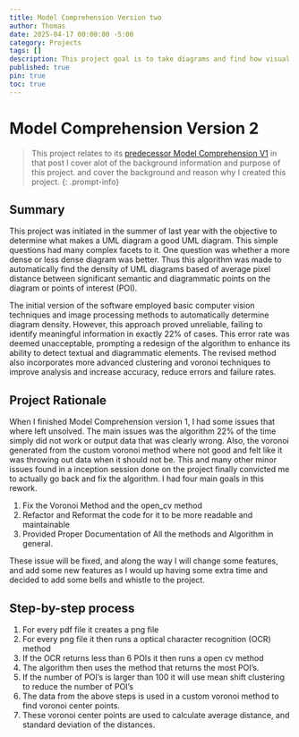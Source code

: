 ```yaml
---
title: Model Comprehension Version two
author: Thomas
date: 2025-04-17 00:00:00 -5:00
category: Projects
tags: []
description: This project goal is to take diagrams and find how visual dense the diagram is, using computer vision techniques like OCR and open_cv methods.
published: true
pin: true
toc: true
---
```


# Model Comprehension Version 2

> This project relates to its [predecessor Model Comprehension V1]() in that post I cover alot of the background information and purpose of this project.
> and cover the background and reason why I created this project.
 {: .prompt-info}
>

## Summary
This project was initiated in the summer of last year with the objective to determine what makes a UML diagram a good UML diagram. 
This simple questions had many complex facets to it. One question was whether a more dense or less dense diagram was better. 
Thus this algorithm was made to automatically find the density of UML diagrams based of average pixel distance between significant semantic 
and diagrammatic points on the diagram or points of interest (POI). 

The initial version of the software employed basic computer vision techniques 
and image processing methods to automatically determine diagram density. However, this approach proved unreliable, failing to identify meaningful information in exactly 22% of cases. 
This error rate was deemed unacceptable, prompting a redesign of the algorithm to enhance its ability to detect textual and diagrammatic elements. 
The revised method also incorporates more advanced clustering and voronoi techniques to improve analysis and increase accuracy, reduce errors and failure rates.


## Project Rationale 

When I finished Model Comprehension version 1, I had some issues that where left unsolved. 
The main issues was the algorithm 22% of the time simply did not work or output data that was
clearly wrong. Also, the voronoi generated from the custom voronoi method where not good and felt like
it was throwing out data when it should not be. This and many other minor issues found in a inception 
session done on the project finally convicted me to actually go back and fix the algorithm.
I had four main goals in this rework.

1. Fix the Voronoi Method and the open_cv method
2. Refactor and Reformat the code for it to be more readable and maintainable
3. Provided Proper Documentation of All the methods and Algorithm in general.

These issue will be fixed, and along the way I will change some features, and add some new features
as I would up having some extra time and decided to add some bells and whistle to the project.

## Step-by-step process
1. For every pdf file it creates a png file
2. For every png file it then runs a optical character recognition (OCR)  method
3. If the OCR returns less than 6 POIs it then runs a open cv method
4. The algorithm then uses the method that returns the most POI’s.
5. If the number of POI’s is larger than 100 it will use mean shift clustering to reduce the number of POI’s
6. The data from the above steps is used in a custom voronoi method to find voronoi center points. 
7. These voronoi center points are used to calculate average distance, and standard deviation of the distances.



